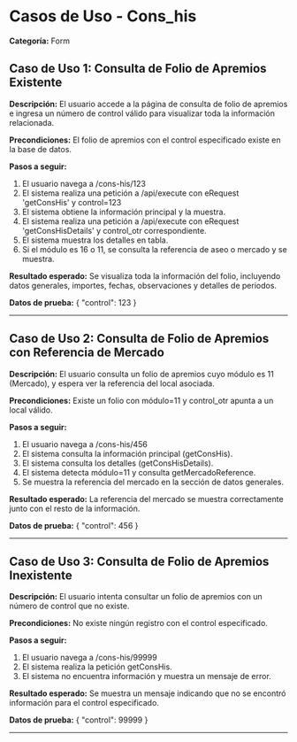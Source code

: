 # Casos de Uso - Cons_his

**Categoría:** Form

## Caso de Uso 1: Consulta de Folio de Apremios Existente

**Descripción:** El usuario accede a la página de consulta de folio de apremios e ingresa un número de control válido para visualizar toda la información relacionada.

**Precondiciones:**
El folio de apremios con el control especificado existe en la base de datos.

**Pasos a seguir:**
1. El usuario navega a /cons-his/123
2. El sistema realiza una petición a /api/execute con eRequest 'getConsHis' y control=123
3. El sistema obtiene la información principal y la muestra.
4. El sistema realiza una petición a /api/execute con eRequest 'getConsHisDetails' y control_otr correspondiente.
5. El sistema muestra los detalles en tabla.
6. Si el módulo es 16 o 11, se consulta la referencia de aseo o mercado y se muestra.

**Resultado esperado:**
Se visualiza toda la información del folio, incluyendo datos generales, importes, fechas, observaciones y detalles de periodos.

**Datos de prueba:**
{ "control": 123 }

---

## Caso de Uso 2: Consulta de Folio de Apremios con Referencia de Mercado

**Descripción:** El usuario consulta un folio de apremios cuyo módulo es 11 (Mercado), y espera ver la referencia del local asociada.

**Precondiciones:**
Existe un folio con módulo=11 y control_otr apunta a un local válido.

**Pasos a seguir:**
1. El usuario navega a /cons-his/456
2. El sistema consulta la información principal (getConsHis).
3. El sistema consulta los detalles (getConsHisDetails).
4. El sistema detecta módulo=11 y consulta getMercadoReference.
5. Se muestra la referencia del mercado en la sección de datos generales.

**Resultado esperado:**
La referencia del mercado se muestra correctamente junto con el resto de la información.

**Datos de prueba:**
{ "control": 456 }

---

## Caso de Uso 3: Consulta de Folio de Apremios Inexistente

**Descripción:** El usuario intenta consultar un folio de apremios con un número de control que no existe.

**Precondiciones:**
No existe ningún registro con el control especificado.

**Pasos a seguir:**
1. El usuario navega a /cons-his/99999
2. El sistema realiza la petición getConsHis.
3. El sistema no encuentra información y muestra un mensaje de error.

**Resultado esperado:**
Se muestra un mensaje indicando que no se encontró información para el control especificado.

**Datos de prueba:**
{ "control": 99999 }

---


